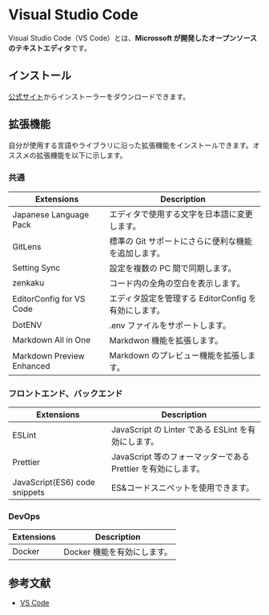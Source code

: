 # Visual Studio Code

Visual Studio Code（VS Code）とは、**Microssoft が開発したオープンソースのテキストエディタ**です。

## インストール

[公式サイト](https://code.visualstudio.com/)からインストーラーをダウンロードできます。

## 拡張機能

自分が使用する言語やライブラリに沿った拡張機能をインストールできます。オススメの拡張機能を以下に示します。

### 共通

| Extensions                | Description                                          |
| ------------------------- | ---------------------------------------------------- |
| Japanese Language Pack    | エディタで使用する文字を日本語に変更します。         |
| GitLens                   | 標準の Git サポートにさらに便利な機能を追加します。  |
| Setting Sync              | 設定を複数の PC 間で同期します。                     |
| zenkaku                   | コード内の全角の空白を表示します。                   |
| EditorConfig for VS Code  | エディタ設定を管理する EditorConfig を有効にします。 |
| DotENV                    | .env ファイルをサポートします。                      |
| Markdown All in One       | Markdwon 機能を拡張します。                          |
| Markdown Preview Enhanced | Markdown のプレビュー機能を拡張します。              |

### フロントエンド、バックエンド

| Extensions                    | Description                                                   |
| ----------------------------- | ------------------------------------------------------------- |
| ESLint                        | JavaScript の Linter である ESLint を有効にします。           |
| Prettier                      | JavaScript 等のフォーマッターである Prettier を有効にします。 |
| JavaScript(ES6) code snippets | ES&コードスニペットを使用できます。                           |

### DevOps

| Extensions | Description                 |
| ---------- | --------------------------- |
| Docker     | Docker 機能を有効にします。 |

## 参考文献

-   [VS Code](https://code.visualstudio.com/)
